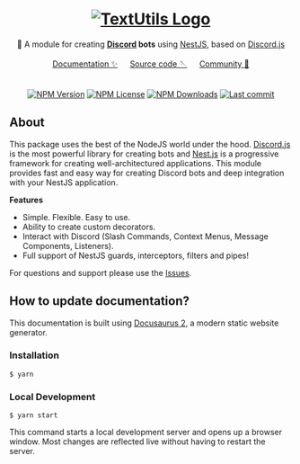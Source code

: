<div align="center">
   <h1>
       <a href="#"><img src="https://text-utils.os.globalart.dev/img/logo.png" alt ="TextUtils Logo"></a>
   </h1>
   🤖 A module for creating <b><a href="https://discord.com/">Discord</a> bots</b> using <a href="https://nestjs.com">NestJS</a>, based on <a href="https://discord.js.org/">Discord.js</a>
   <br/><br/>
   <a href="https://text-utils.os.globalart.dev">Documentation ✨</a> &emsp; <a href="https://github.com/GlobalArtInc/text-utils">Source code 🪡</a> &emsp; <a href="https://discord.gg/BBFhU8g">Community 💬</a>
</div>


<br/>

<p align="center">
    <a href='https://img.shields.io/npm/v/@globalart/text-utils'><img src="https://img.shields.io/npm/v/@globalart/text-utils" alt="NPM Version" /></a>
    <a href='https://img.shields.io/npm/l/@globalart/text-utils'><img src="https://img.shields.io/npm/l/@globalart/text-utils" alt="NPM License" /></a>
    <a href='https://img.shields.io/npm/dm/@globalart/text-utils'><img src="https://img.shields.io/npm/dm/@globalart/text-utils" alt="NPM Downloads" /></a>
    <a href='https://img.shields.io/github/last-commit/GlobalArtInc/text-utils'><img src="https://img.shields.io/github/last-commit/GlobalArtInc/text-utils" alt="Last commit" /></a>
</p>


## About

This package uses the best of the NodeJS world under the hood. [Discord.js](https://github.com/discordjs/discord.js) is the most powerful
library for creating bots and [Nest.js](https://github.com/nestjs) is a progressive framework for creating well-architectured applications.
This module provides fast and easy way for creating Discord bots and deep integration with your NestJS application.

**Features**

- Simple. Flexible. Easy to use.
- Ability to create custom decorators.
- Interact with Discord (Slash Commands, Context Menus, Message Components, Listeners).
- Full support of NestJS guards, interceptors, filters and pipes!

For questions and support please use
the [Issues](https://github.com/GlobalArtInc/text-utils/issues/new?assignees=&labels=question&template=question.yml).


## How to update documentation?

This documentation is built using [Docusaurus 2](https://docusaurus.io/), a modern static website generator.

### Installation

```
$ yarn
```

### Local Development

```
$ yarn start
```

This command starts a local development server and opens up a browser window. Most changes are reflected live without having to restart the server.
